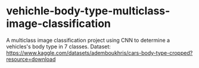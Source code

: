 # vehichle-body-type-multiclass-image-classification
A multiclass image classification project using CNN to determine a vehicles's body type in 7 classes.
Dataset: https://www.kaggle.com/datasets/ademboukhris/cars-body-type-cropped?resource=download


